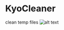 # KyoCleaner
clean temp files 
![alt text](https://cdn.discordapp.com/attachments/956369695307595836/960279813510275092/Screenshot_1.png)
